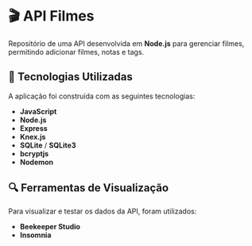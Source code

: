 # 🎬 API Filmes  

Repositório de uma API desenvolvida em **Node.js** para gerenciar filmes, permitindo adicionar filmes, notas e tags.  

## 🚀 Tecnologias Utilizadas  

A aplicação foi construída com as seguintes tecnologias:  

- **JavaScript**  
- **Node.js**  
- **Express** 
- **Knex.js** 
- **SQLite** / **SQLite3**
- **bcryptjs**  
- **Nodemon**

## 🔍 Ferramentas de Visualização  

Para visualizar e testar os dados da API, foram utilizados:  

- **Beekeeper Studio**
- **Insomnia** 
